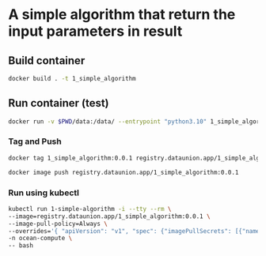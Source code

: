 # A simple algorithm that return the input parameters in result

## Build container

```bash
docker build . -t 1_simple_algorithm
```

## Run container (test)

```bash
docker run -v $PWD/data:/data/ --entrypoint "python3.10" 1_simple_algorithm "/app/algorithm.py"
```

### Tag and Push

```bash
docker tag 1_simple_algorithm:0.0.1 registry.dataunion.app/1_simple_algorithm:0.0.1

docker image push registry.dataunion.app/1_simple_algorithm:0.0.1
```

### Run using kubectl

```bash
kubectl run 1-simple-algorithm -i --tty --rm \
--image=registry.dataunion.app/1_simple_algorithm:0.0.1 \
--image-pull-policy=Always \
--overrides='{ "apiVersion": "v1", "spec": {"imagePullSecrets": [{"name": "regcred"}]} }' \
-n ocean-compute \
-- bash
```